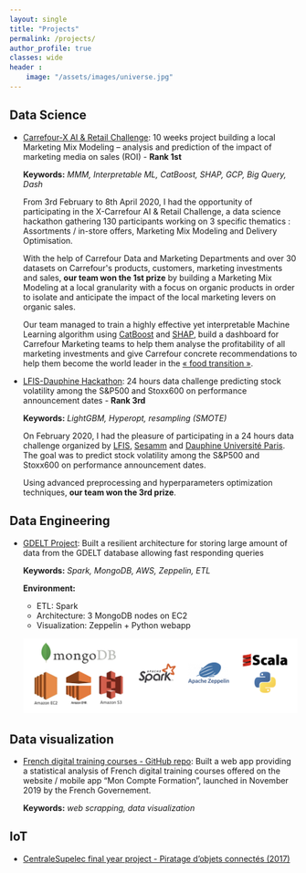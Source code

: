 ```yaml
---
layout: single
title: "Projects"
permalink: /projects/
author_profile: true
classes: wide
header :
    image: "/assets/images/universe.jpg"
---
```


## Data Science

* [Carrefour-X AI & Retail Challenge](https://github.com/jeremieperes/Hackathon-X-Carrefour-2020/): 10 weeks project building a local Marketing Mix Modeling – analysis and prediction of the impact of marketing media on sales (ROI) - **Rank 1st**

  **Keywords:** *MMM, Interpretable ML, CatBoost, SHAP, GCP, Big Query, Dash*

  From 3rd February to 8th April 2020, I had the opportunity of participating in the X-Carrefour AI & Retail Challenge, a data science hackathon gathering 130 participants working on 3 specific thematics : Assortments / in-store offers, Marketing Mix Modeling  and Delivery Optimisation.

  With the help of Carrefour Data and Marketing Departments and over 30 datasets on Carrefour's products, customers, marketing investments and sales, **our team won the 1st prize** by building a Marketing Mix Modeling at a local granularity with a focus on organic products in order to isolate and anticipate the impact of the local marketing levers on organic sales.

  Our team managed to train a highly effective yet interpretable Machine Learning algorithm using [CatBoost](https://catboost.ai/) and [SHAP](https://github.com/slundberg/shap), build a dashboard for Carrefour Marketing teams to help them analyse the profitability of all marketing investments and give Carrefour concrete recommendations to help them become the world leader in the [« food transition »](https://actforfood.carrefour.fr/).

* [LFIS-Dauphine Hackathon](https://github.com/jeremieperes/Team-JKVT-Datachallenge-Dauphine): 24 hours data challenge predicting stock volatility among the S&P500 and Stoxx600 on performance announcement dates - **Rank 3rd**

  **Keywords:** *LightGBM, Hyperopt, resampling (SMOTE)*

  On February 2020, I had the pleasure of participating in a 24 hours data challenge organized by [LFIS](https://www.lfis.com/fr.html), [Sesamm](https://www.sesamm.com/) and [Dauphine Université Paris](https://dauphine.psl.eu/). The goal was to predict stock volatility among the S&P500 and Stoxx600 on performance announcement dates.

  Using advanced preprocessing and hyperparameters optimization techniques, **our team won the 3rd prize**.


## Data Engineering

* [GDELT Project](https://github.com/jeremieperes/MongoDB-Gdelt):
Built a resilient architecture for storing large amount of data from the GDELT database allowing fast responding queries

  **Keywords:** *Spark, MongoDB, AWS, Zeppelin, ETL*

  **Environment:**  
  - ETL: Spark
  - Architecture: 3 MongoDB nodes on EC2
  - Visualization: Zeppelin + Python webapp

  ![Environment for GDELT project](/assets/images/gdelt.png)

## Data visualization

* [French digital training courses - GitHub repo](https://github.com/jeremieperes/french-training-courses):
Built a web app providing a statistical analysis of French digital training courses offered on the website / mobile app “Mon Compte Formation”, launched in November 2019 by the French Governement.

  **Keywords:** *web scrapping, data visualization*


## IoT

* [CentraleSupelec final year project - Piratage d’objets connectés (2017)](/assets/files/Rapport_Projet_IoT.pdf)
